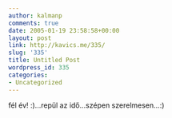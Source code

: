 ```yaml
---
author: kalmanp
comments: true
date: 2005-01-19 23:58:58+00:00
layout: post
link: http://kavics.me/335/
slug: '335'
title: Untitled Post
wordpress_id: 335
categories:
- Uncategorized
---
```


fél év! :)...repül az idő...szépen szerelmesen...:)
